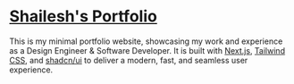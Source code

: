 # [Shailesh's Portfolio](https://shaileshsathe.vercel.app)

 This is my minimal portfolio website, showcasing my work and experience as a Design Engineer & Software Developer. It is built with [Next.js](https://nextjs.org), [Tailwind CSS](https://tailwindcss.com), and [shadcn/ui](https://ui.shadcn.com) to deliver a modern, fast, and seamless user experience.